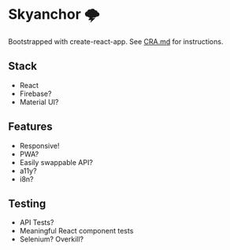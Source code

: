# Skyanchor 🌩️

Bootstrapped with create-react-app. See [CRA.md](./CRA.md) for instructions.

## Stack

* React
* Firebase?
* Material UI?

## Features

* Responsive!
* PWA?
* Easily swappable API?
* a11y?
* i8n?

## Testing

* API Tests?
* Meaningful React component tests
* Selenium? Overkill?
